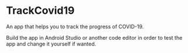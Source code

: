 # TrackCovid19
An app that helps you to track the progress of COVID-19. 

Build the app in Android Studio or another code editor in order to test the app and change it yourself if wanted.